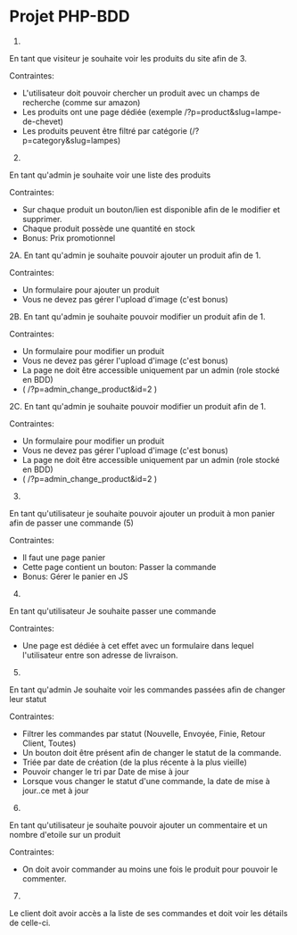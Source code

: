 # Projet PHP-BDD

1.
En tant que visiteur
je souhaite voir les produits du site
afin de 3.

Contraintes:
- L'utilisateur doit pouvoir chercher un produit avec un champs de recherche (comme sur amazon)
- Les produits ont une page dédiée (exemple /?p=product&slug=lampe-de-chevet)
- Les produits peuvent être filtré par catégorie (/?p=category&slug=lampes)

2.
En tant qu'admin je souhaite voir une liste des produits

Contraintes:
- Sur chaque produit un bouton/lien est disponible afin de le modifier et supprimer.
- Chaque produit possède une quantité en stock
- Bonus: Prix promotionnel

2A.
En tant qu'admin
je souhaite pouvoir ajouter un produit
afin de 1.

Contraintes:
- Un formulaire pour ajouter un produit
- Vous ne devez pas gérer l'upload d'image (c'est bonus)

2B.
En tant qu'admin
je souhaite pouvoir modifier un produit
afin de 1.

Contraintes:
- Un formulaire pour modifier un produit
- Vous ne devez pas gérer l'upload d'image (c'est bonus)
- La page ne doit être accessible uniquement par un admin (role stocké en BDD)
- ( /?p=admin_change_product&id=2 )

2C.
En tant qu'admin
je souhaite pouvoir modifier un produit
afin de 1.

Contraintes:
- Un formulaire pour modifier un produit
- Vous ne devez pas gérer l'upload d'image (c'est bonus)
- La page ne doit être accessible uniquement par un admin (role stocké en BDD)
- ( /?p=admin_change_product&id=2 )

3.
En tant qu'utilisateur
je souhaite pouvoir ajouter un produit à mon panier
afin de passer une commande (5)

Contraintes:
- Il faut une page panier
- Cette page contient un bouton: Passer la commande
- Bonus: Gérer le panier en JS

4.
En tant qu'utilisateur
Je souhaite passer une commande

Contraintes:
- Une page est dédiée à cet effet avec un formulaire dans lequel l'utilisateur entre son adresse de livraison.

5.
En tant qu'admin
Je souhaite voir les commandes passées
afin de changer leur statut

Contraintes:
- Filtrer les commandes par statut (Nouvelle, Envoyée, Finie, Retour Client, Toutes)
- Un bouton doit être présent afin de changer le statut de la commande.
- Triée par date de création (de la plus récente à la plus vieille)
- Pouvoir changer le tri par Date de mise à jour
- Lorsque vous changer le statut d'une commande, la date de mise à jour..ce met à jour

6.
En tant qu'utilisateur
je souhaite pouvoir ajouter un commentaire et un nombre d'etoile sur un produit

Contraintes:
- On doit avoir commander au moins une fois le produit pour pouvoir le commenter.

7.
Le client doit avoir accès a la liste de ses commandes et doit voir les détails de celle-ci.



